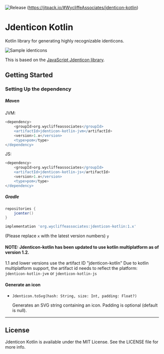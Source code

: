 ![Release](https://jitpack.io/v/WycliffeAssociates/jdenticon-kotlin.svg)
(https://jitpack.io/#WycliffeAssociates/jdenticon-kotlin)

# Jdenticon Kotlin

Kotlin library for generating highly recognizable identicons.

![Sample identicons](https://jdenticon.com/hosted/github-samples.png)

This is based on the [JavaScript Jdenticon library](https://github.com/dmester/jdenticon).

## Getting Started

### Setting Up the dependency

##### Maven

JVM:
```groovy
<dependency>
	<groupId>org.wycliffeassociates</groupId>
	<artifactId>jdenticon-kotlin-jvm</artifactId>
	<version>1.x</version>
	<type>pom</type>
</dependency>
```


JS:
```groovy
<dependency>
	<groupId>org.wycliffeassociates</groupId>
	<artifactId>jdenticon-kotlin-js</artifactId>
	<version>1.x</version>
	<type>pom</type>
</dependency>
```

##### Gradle
```groovy
repositories {
    jcenter()
}

implementation 'org.wycliffeassociates:jdenticon-kotlin:1.x'
```

(Please replace `x` with the latest version numbers) `y` 

#### NOTE: Jdenticon-kotlin has been updated to use kotlin multiplatform as of version 1.2.
1.1 and lower versions use the artifact ID "jdenticon-kotlin"
Due to kotlin multiplatform support, the artifact id needs to reflect the platform:
`jdenticon-kotlin-jvm` or `jdenticon-kotlin-js`

#### Generate an icon

* `Jdenticon.toSvg(hash: String, size: Int, padding: Float?)`

  Generates an SVG string containing an icon. Padding is optional (default is null).

---


## License

Jdenticon Kotlin is available under the MIT License. See the LICENSE file for more info.
